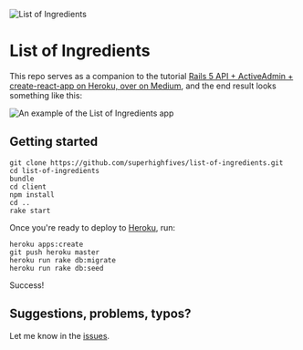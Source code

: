 ![List of Ingredients](https://i.imgur.com/30bgJWe.png)

# List of Ingredients

This repo serves as a companion to the tutorial [Rails 5 API + ActiveAdmin + create-react-app on Heroku, over on Medium](https://medium.com/superhighfives/), and the end result looks something like this:

![An example of the List of Ingredients app](http://i.imgur.com/as3HMYP.png)

## Getting started

``` shell
git clone https://github.com/superhighfives/list-of-ingredients.git
cd list-of-ingredients
bundle
cd client
npm install
cd ..
rake start
```

Once you're ready to deploy to [Heroku](https://surge.sh), run:

``` shell
heroku apps:create
git push heroku master
heroku run rake db:migrate
heroku run rake db:seed
```

Success!

## Suggestions, problems, typos?

Let me know in the [issues](https://github.com/superhighfives/list-of-ingredients/issues).
